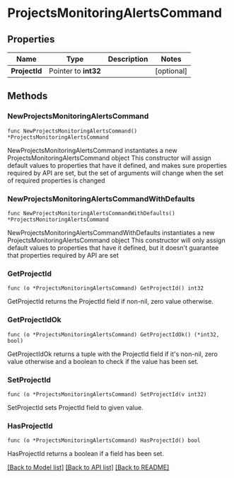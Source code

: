 # ProjectsMonitoringAlertsCommand

## Properties

Name | Type | Description | Notes
------------ | ------------- | ------------- | -------------
**ProjectId** | Pointer to **int32** |  | [optional] 

## Methods

### NewProjectsMonitoringAlertsCommand

`func NewProjectsMonitoringAlertsCommand() *ProjectsMonitoringAlertsCommand`

NewProjectsMonitoringAlertsCommand instantiates a new ProjectsMonitoringAlertsCommand object
This constructor will assign default values to properties that have it defined,
and makes sure properties required by API are set, but the set of arguments
will change when the set of required properties is changed

### NewProjectsMonitoringAlertsCommandWithDefaults

`func NewProjectsMonitoringAlertsCommandWithDefaults() *ProjectsMonitoringAlertsCommand`

NewProjectsMonitoringAlertsCommandWithDefaults instantiates a new ProjectsMonitoringAlertsCommand object
This constructor will only assign default values to properties that have it defined,
but it doesn't guarantee that properties required by API are set

### GetProjectId

`func (o *ProjectsMonitoringAlertsCommand) GetProjectId() int32`

GetProjectId returns the ProjectId field if non-nil, zero value otherwise.

### GetProjectIdOk

`func (o *ProjectsMonitoringAlertsCommand) GetProjectIdOk() (*int32, bool)`

GetProjectIdOk returns a tuple with the ProjectId field if it's non-nil, zero value otherwise
and a boolean to check if the value has been set.

### SetProjectId

`func (o *ProjectsMonitoringAlertsCommand) SetProjectId(v int32)`

SetProjectId sets ProjectId field to given value.

### HasProjectId

`func (o *ProjectsMonitoringAlertsCommand) HasProjectId() bool`

HasProjectId returns a boolean if a field has been set.


[[Back to Model list]](../README.md#documentation-for-models) [[Back to API list]](../README.md#documentation-for-api-endpoints) [[Back to README]](../README.md)


